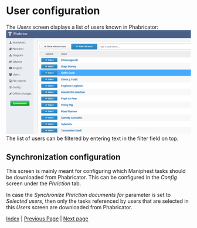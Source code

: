 # User configuration

 The *Users* screen displays a list of users known in Phabricator:<br />
![image-20210411201030515](users-01.png) <br /> The list of users can be filtered by entering text in the filter field on top.

## Synchronization configuration

This screen is mainly meant for configuring which Maniphest tasks should be downloaded from Phabricator.
This can be configured in the *Config* screen under the *Phriction* tab.

In case the *Synchronize Phriction documents for* parameter is set to *Selected users*, then only the tasks referenced by users that are selected in this *Users* screen are downloaded from Phabricator.

[Index](../README.md) | [Previous Page](../03-Projects/README.md) |  [Next page](../05-Maniphest/README.md)